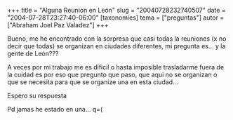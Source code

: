 +++
title = "Alguna Reunion en León"
slug = "20040728232740507"
date = "2004-07-28T23:27:40-06:00"
[taxonomies]
tema = ["preguntas"]
autor = ["Abraham Joel Paz Valadez"]
+++

Bueno, me he encontrado con la sorpresa que casi todas la reuniones (x
no decir que todas) se organizan en ciudades diferentes, mi pregunta es…
y la gente de León???

A veces por mi trabajo me es dificil o hasta imposible trasladarme fuera
de la cuidad es por eso que pregunto que paso, que aqui no se organizan
o que se necesita para que se organize una en esta ciudad…

Espero su respuesta

Pd jamas he estado en una… q=(

